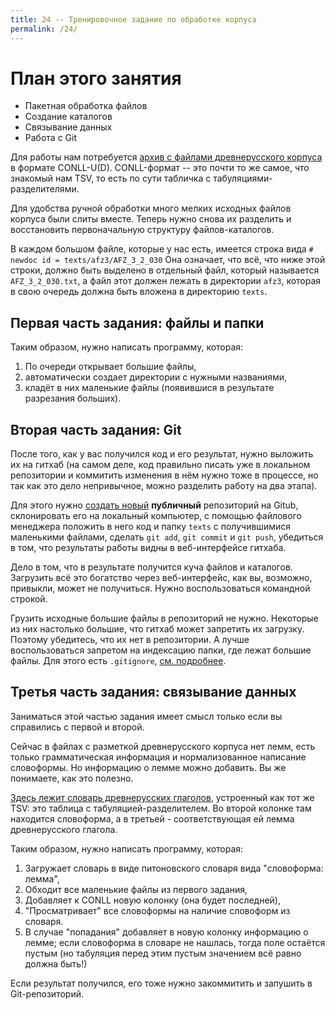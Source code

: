 ```yaml
---
title: 24 -- Тренировочное задание по обработке корпуса
permalink: /24/
---
```


# План этого занятия
* Пакетная обработка файлов
* Создание каталогов 
* Связывание данных
* Работа с Git

Для работы нам потребуется [архив с файлами древнерусского корпуса](https://yadi.sk/d/j5uQzsEZoegtaA) в формате CONLL-U(D). CONLL-формат -- это почти то же самое, что знакомый нам TSV, то есть по сути табличка с табуляциями-разделителями.

Для удобства ручной обработки много мелких исходных файлов корпуса были слиты вместе. Теперь нужно снова их разделить и восстановить первоначальную структуру файлов-каталогов. 

В каждом большом файле, которые у нас есть, имеется строка вида `# newdoc id = texts/afz3/AFZ_3_2_030` Она означает, что всё, что ниже этой строки, должно быть выделено в отдельный файл, который называется `AFZ_3_2_030.txt`, а файл этот должен лежать в директории `afz3`, которая в свою очередь должна быть вложена в директорию `texts`.

## Первая часть задания: файлы и папки

Таким образом, нужно написать программу, которая:

1. По очереди открывает большие файлы,
2. автоматически создает директории с нужными названиями,
3. кладёт в них маленькие файлы (появившися в результате разрезания больших).

## Вторая часть задания: Git

После того, как у вас получился код и его результат, нужно выложить их на гитхаб (на самом деле, код правильно писать уже в локальном репозитории и коммитить изменения в нём нужно тоже в процессе, но так как это дело непривычное, можно разделить работу на два этапа).

Для этого нужно [создать новый](https://github.com/new) **публичный** репозиторий на Gitub, склонировать его на локальный компьютер, с помощью файлового менеджера положить в него код и папку `texts` с получившимися маленькими файлами, сделать `git add`, `git commit` и `git push`, убедиться в том, что результаты работы видны в веб-интерфейсе гитхаба.

Дело в том, что в результате получится куча файлов и каталогов. Загрузить всё это богатство через веб-интерфейс, как вы, возможно, привыкли, может не получиться. Нужно воспользоваться командной строкой.

Грузить исходные большие файлы в репозиторий не нужно. Некоторые из них настолько большие, что гитхаб может запретить их загрузку. Поэтому убедитесь, что их нет в репозитории. А лучше воспользоваться запретом на индексацию папки, где лежат большие файлы. Для этого есть `.gitignore`, [см. подробнее](https://git-scm.com/docs/gitignore).

## Третья часть задания: связывание данных

Заниматься этой частью задания имеет смысл только если вы справились с первой и второй.

Сейчас в файлах с разметкой древнерусского корпуса нет лемм, есть только грамматическая информация и нормализованное написание словоформы. Но информацию о лемме можно добавить. Вы же понимаете, как это полезно.

[Здесь лежит словарь древнерусских глаголов](https://yadi.sk/d/8F5upEV1QhCTSg), устроенный как тот же TSV: это таблица с табуляцией-разделителем. Во второй колонке там находится словоформа, а в третьей - соответствующая ей лемма древнерусского глагола.

Таким образом, нужно написать программу, которая:

1. Загружает словарь в виде питоновского словаря вида "словоформа: лемма",
2. Обходит все маленькие файлы из первого задания,
3. Добавляет к CONLL новую колонку (она будет последней),
4. "Просматривает" все словоформы на наличие словоформ из словаря.
5. В случае "попадания" добавляет в новую колонку информацию о лемме; если словоформа в словаре не нашлась, тогда поле остаётся пустым (но табуляция перед этим пустым значением всё равно должна быть!)

Если результат получился, его тоже нужно закоммитить и запушить в Git-репозиторий.
